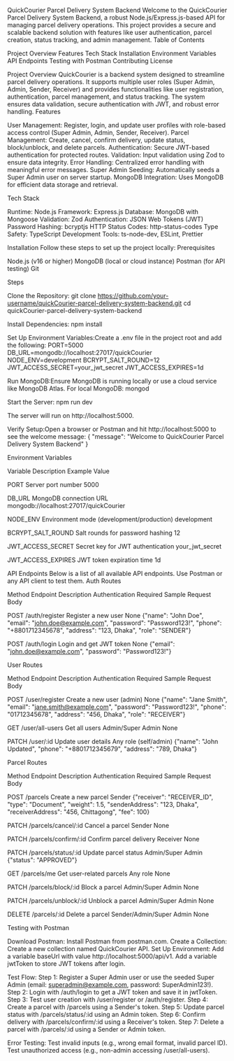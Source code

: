 QuickCourier Parcel Delivery System Backend
Welcome to the QuickCourier Parcel Delivery System Backend, a robust Node.js/Express.js-based API for managing parcel delivery operations. This project provides a secure and scalable backend solution with features like user authentication, parcel creation, status tracking, and admin management.
Table of Contents

Project Overview
Features
Tech Stack
Installation
Environment Variables
API Endpoints
Testing with Postman
Contributing
License

Project Overview
QuickCourier is a backend system designed to streamline parcel delivery operations. It supports multiple user roles (Super Admin, Admin, Sender, Receiver) and provides functionalities like user registration, authentication, parcel management, and status tracking. The system ensures data validation, secure authentication with JWT, and robust error handling.
Features

User Management: Register, login, and update user profiles with role-based access control (Super Admin, Admin, Sender, Receiver).
Parcel Management: Create, cancel, confirm delivery, update status, block/unblock, and delete parcels.
Authentication: Secure JWT-based authentication for protected routes.
Validation: Input validation using Zod to ensure data integrity.
Error Handling: Centralized error handling with meaningful error messages.
Super Admin Seeding: Automatically seeds a Super Admin user on server startup.
MongoDB Integration: Uses MongoDB for efficient data storage and retrieval.

Tech Stack

Runtime: Node.js
Framework: Express.js
Database: MongoDB with Mongoose
Validation: Zod
Authentication: JSON Web Tokens (JWT)
Password Hashing: bcryptjs
HTTP Status Codes: http-status-codes
Type Safety: TypeScript
Development Tools: ts-node-dev, ESLint, Prettier

Installation
Follow these steps to set up the project locally:
Prerequisites

Node.js (v16 or higher)
MongoDB (local or cloud instance)
Postman (for API testing)
Git

Steps

Clone the Repository:
git clone https://github.com/your-username/quickCourier-parcel-delivery-system-backend.git
cd quickCourier-parcel-delivery-system-backend


Install Dependencies:
npm install


Set Up Environment Variables:Create a .env file in the project root and add the following:
PORT=5000
DB_URL=mongodb://localhost:27017/quickCourier
NODE_ENV=development
BCRYPT_SALT_ROUND=12
JWT_ACCESS_SECRET=your_jwt_secret
JWT_ACCESS_EXPIRES=1d


Run MongoDB:Ensure MongoDB is running locally or use a cloud service like MongoDB Atlas. For local MongoDB:
mongod


Start the Server:
npm run dev

The server will run on http://localhost:5000.

Verify Setup:Open a browser or Postman and hit http://localhost:5000 to see the welcome message:
{
  "message": "Welcome to QuickCourier Parcel Delivery System Backend"
}



Environment Variables



Variable
Description
Example Value



PORT
Server port number
5000


DB_URL
MongoDB connection URL
mongodb://localhost:27017/quickCourier


NODE_ENV
Environment mode (development/production)
development


BCRYPT_SALT_ROUND
Salt rounds for password hashing
12


JWT_ACCESS_SECRET
Secret key for JWT authentication
your_jwt_secret


JWT_ACCESS_EXPIRES
JWT token expiration time
1d


API Endpoints
Below is a list of all available API endpoints. Use Postman or any API client to test them.
Auth Routes



Method
Endpoint
Description
Authentication Required
Sample Request Body



POST
/auth/register
Register a new user
None
{"name": "John Doe", "email": "john.doe@example.com", "password": "Password123!", "phone": "+8801712345678", "address": "123, Dhaka", "role": "SENDER"}


POST
/auth/login
Login and get JWT token
None
{"email": "john.doe@example.com", "password": "Password123!"}


User Routes



Method
Endpoint
Description
Authentication Required
Sample Request Body



POST
/user/register
Create a new user (admin)
None
{"name": "Jane Smith", "email": "jane.smith@example.com", "password": "Password123!", "phone": "01712345678", "address": "456, Dhaka", "role": "RECEIVER"}


GET
/user/all-users
Get all users
Admin/Super Admin
None


PATCH
/user/:id
Update user details
Any role (self/admin)
{"name": "John Updated", "phone": "+8801712345679", "address": "789, Dhaka"}


Parcel Routes



Method
Endpoint
Description
Authentication Required
Sample Request Body



POST
/parcels
Create a new parcel
Sender
{"receiver": "RECEIVER_ID", "type": "Document", "weight": 1.5, "senderAddress": "123, Dhaka", "receiverAddress": "456, Chittagong", "fee": 100}


PATCH
/parcels/cancel/:id
Cancel a parcel
Sender
None


PATCH
/parcels/confirm/:id
Confirm parcel delivery
Receiver
None


PATCH
/parcels/status/:id
Update parcel status
Admin/Super Admin
{"status": "APPROVED"}


GET
/parcels/me
Get user-related parcels
Any role
None


PATCH
/parcels/block/:id
Block a parcel
Admin/Super Admin
None


PATCH
/parcels/unblock/:id
Unblock a parcel
Admin/Super Admin
None


DELETE
/parcels/:id
Delete a parcel
Sender/Admin/Super Admin
None


Testing with Postman

Download Postman: Install Postman from postman.com.
Create a Collection: Create a new collection named QuickCourier API.
Set Up Environment:
Add a variable baseUrl with value http://localhost:5000/api/v1.
Add a variable jwtToken to store JWT tokens after login.


Test Flow:
Step 1: Register a Super Admin user or use the seeded Super Admin (email: superadmin@example.com, password: SuperAdmin123!).
Step 2: Login with /auth/login to get a JWT token and save it in jwtToken.
Step 3: Test user creation with /user/register or /auth/register.
Step 4: Create a parcel with /parcels using a Sender's token.
Step 5: Update parcel status with /parcels/status/:id using an Admin token.
Step 6: Confirm delivery with /parcels/confirm/:id using a Receiver's token.
Step 7: Delete a parcel with /parcels/:id using a Sender or Admin token.


Error Testing:
Test invalid inputs (e.g., wrong email format, invalid parcel ID).
Test unauthorized access (e.g., non-admin accessing /user/all-users).


